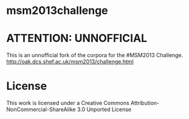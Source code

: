msm2013challenge
================

# ATTENTION: UNNOFFICIAL 

This is an unnofficial fork of the corpora for the #MSM2013 Challenge.
http://oak.dcs.shef.ac.uk/msm2013/challenge.html

# License

This work is licensed under a Creative Commons Attribution-NonCommercial-ShareAlike 3.0 Unported License

